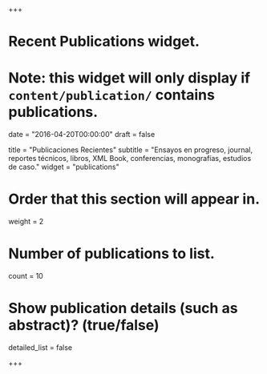 +++
# Recent Publications widget.
# Note: this widget will only display if `content/publication/` contains publications.

date = "2016-04-20T00:00:00"
draft = false

title = "Publicaciones Recientes"
subtitle = "Ensayos en progreso, journal, reportes técnicos, libros, XML Book, conferencias, monografías, estudios de caso."
widget = "publications"

# Order that this section will appear in.
weight = 2

# Number of publications to list.
count = 10

# Show publication details (such as abstract)? (true/false)
detailed_list = false

+++

